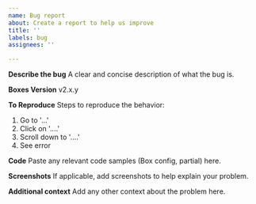 ```yaml
---
name: Bug report
about: Create a report to help us improve
title: ''
labels: bug
assignees: ''

---
```


**Describe the bug**
A clear and concise description of what the bug is.

**Boxes Version**
v2.x.y

**To Reproduce**
Steps to reproduce the behavior:
1. Go to '...'
2. Click on '....'
3. Scroll down to '....'
4. See error

**Code**
Paste any relevant code samples (Box config, partial) here.

**Screenshots**
If applicable, add screenshots to help explain your problem.

**Additional context**
Add any other context about the problem here.
